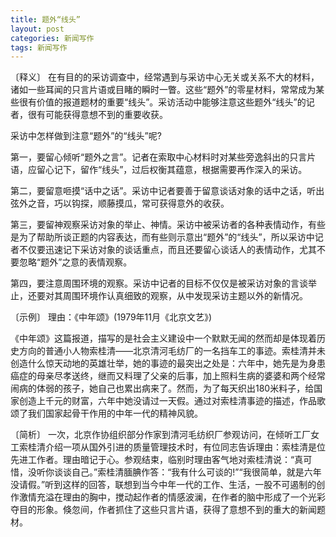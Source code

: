 ```yaml
---
title: 题外“线头”
layout: post
categories: 新闻写作
tags: 新闻写作
---
```


〔释义〕 在有目的的采访调查中，经常遇到与采访中心无关或关系不大的材料，诸如一些耳闻的只言片语或目睹的瞬时一瞥。这些“题外”的零星材料，常常成为某些很有价值的报道题材的重要“线头”。采访活动中能够注意这些题外“线头”的记者，很有可能获得意想不到的重要收获。

采访中怎样做到注意“题外”的“线头”呢?

第一，要留心倾听“题外之言”。记者在索取中心材料时对某些旁逸斜出的只言片语，应留心记下，留作“线头”，过后权衡其蕴意，根据需要再作深入的采访。

第二，要留意咂摸“话中之话”。采访中记者要善于留意谈话对象的话中之话，听出弦外之音，巧以钩探，顺藤摸瓜，常可获得意外的收获。

第三，要留神观察采访对象的举止、神情。采访中被采访者的各种表情动作，有些是为了帮助所谈正题的内容表达，而有些则示意出“题外”的“线头”，所以采访中记者不仅要迅速记下采访对象的谈话重点，而且还要留心谈话人的表情动作，尤其不要忽略“题外”之意的表情观察。

第四，要注意周围环境的观察。采访中记者的目标不仅仅是被采访对象的言谈举止，还要对其周围环境作认真细致的观察，从中发现采访主题以外的新情况。

〔示例〕 理由：《中年颂》(1979年11月《北京文艺》)

《中年颂》这篇报道，描写的是社会主义建设中一个默默无闻的然而却是体现着历史方向的普通小人物索桂清——北京清河毛纺厂的一名挡车工的事迹。索桂清并未创造什么惊天动地的英雄壮举，她的事迹的最突出之处是：六年中，她先是为身患癌症的母亲尽孝送终，继而又料理了父亲的后事，加上照料生病的婆婆和两个经常闹病的体弱的孩子，她自己也累出病来了。然而，为了每天织出180米料子，给国家创造上千元的财富，六年中她没请过一天假。通过对索桂清事迹的描述，作品歌颂了我们国家起骨干作用的中年一代的精神风貌。

〔简析〕 一次，北京作协组织部分作家到清河毛纺织厂参观访问，在倾听工厂女工索桂清介绍一项从国外引进的质量管理技术时，有位同志告诉理由：索桂清是位先进工作者。理由暗记于心。参观结束，临别时理由客气地对索桂清说：“真可惜，没听你谈谈自己。”索桂清腼腆作答：“我有什么可谈的!”“我很简单，就是六年没请假。”听到这样的回答，联想到当今中年一代的工作、生活，一股不可遏制的创作激情充溢在理由的胸中，搅动起作者的情感波澜，在作者的脑中形成了一个光彩夺目的形象。倏忽间，作者抓住了这些只言片语，获得了意想不到的重大的新闻题材。 